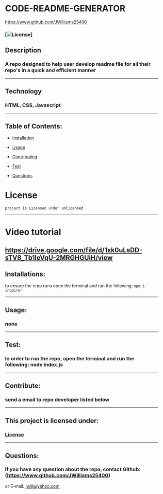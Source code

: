# CODE-README-GENERATOR

https://www.github.com/JWilliams25400


### [![License](https://img.shields.io/badge/License-unlicensed-blue.svg)] 


## Description
### A repo designed to help user develop readme file for all their repo's in a quick and efficient manner
--------------------

## Technology
### HTML, CSS, Javascript
--------------------

## Table of Contents:


* [Installation](#installation)

* [Usage](#usage)

* [Contributing](#Contribute)

* [Test](#test)

* [Questions](#questions)

# License
    project is Licensed under unlicensed
--------------------

# Video tutorial
https://drive.google.com/file/d/1xk0uLsDD-sTV8_Tb1IeVqU-2MRGHGUiH/view
--------------------


## Installations:
to ensure the repo runs open the terminal and run the following: 
```npm i inquirer```

--------------------

## Usage:
### none 
--------------------

## Test:
### In order to run the repo, open the terminal and run the following: node index.js
--------------------

## Contribute:
### send a email to repo developer listed below
--------------------


## This project is licensed under: 
###  [License](#license)
--------------------


## Questions: 
### if you have any question about the repo, contact Github: (https://www.github.com/JWilliams25400)
or E-mail: jwill@yahoo.com